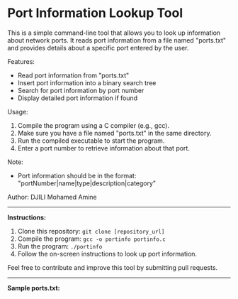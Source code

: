 Port Information Lookup Tool
============================

This is a simple command-line tool that allows you to look up information about network ports. It reads port information from a file named "ports.txt" and provides details about a specific port entered by the user.

Features:
- Read port information from "ports.txt"
- Insert port information into a binary search tree
- Search for port information by port number
- Display detailed port information if found

Usage:
1. Compile the program using a C compiler (e.g., gcc).
2. Make sure you have a file named "ports.txt" in the same directory.
3. Run the compiled executable to start the program.
4. Enter a port number to retrieve information about that port.

Note:
- Port information should be in the format: "portNumber|name|type|description|category"

Author:
DJILI Mohamed Amine

---

**Instructions:**

1. Clone this repository: `git clone [repository_url]`
2. Compile the program: `gcc -o portinfo portinfo.c`
3. Run the program: `./portinfo`
4. Follow the on-screen instructions to look up port information.

Feel free to contribute and improve this tool by submitting pull requests.

---

**Sample ports.txt:**

